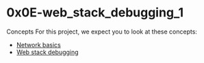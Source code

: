# 0x0E-web_stack_debugging_1

Concepts
For this project, we expect you to look at these concepts:

* [Network basics](https://intranet.alxswe.com/concepts/33)
* [Web stack debugging](https://intranet.alxswe.com/concepts/68)
